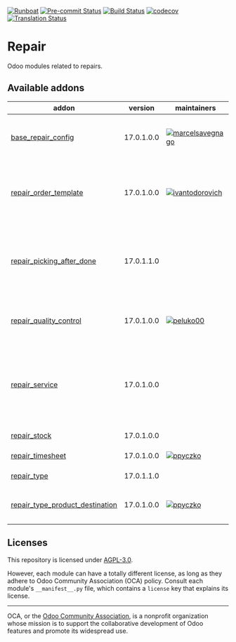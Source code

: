 
[![Runboat](https://img.shields.io/badge/runboat-Try%20me-875A7B.png)](https://runboat.odoo-community.org/builds?repo=OCA/repair&target_branch=17.0)
[![Pre-commit Status](https://github.com/OCA/repair/actions/workflows/pre-commit.yml/badge.svg?branch=17.0)](https://github.com/OCA/repair/actions/workflows/pre-commit.yml?query=branch%3A17.0)
[![Build Status](https://github.com/OCA/repair/actions/workflows/test.yml/badge.svg?branch=17.0)](https://github.com/OCA/repair/actions/workflows/test.yml?query=branch%3A17.0)
[![codecov](https://codecov.io/gh/OCA/repair/branch/17.0/graph/badge.svg)](https://codecov.io/gh/OCA/repair)
[![Translation Status](https://translation.odoo-community.org/widgets/repair-17-0/-/svg-badge.svg)](https://translation.odoo-community.org/engage/repair-17-0/?utm_source=widget)

<!-- /!\ do not modify above this line -->

# Repair

Odoo modules related to repairs.

<!-- /!\ do not modify below this line -->

<!-- prettier-ignore-start -->

[//]: # (addons)

Available addons
----------------
addon | version | maintainers | summary
--- | --- | --- | ---
[base_repair_config](base_repair_config/) | 17.0.1.0.0 | [![marcelsavegnago](https://github.com/marcelsavegnago.png?size=30px)](https://github.com/marcelsavegnago) | Provides general settings for the Repair App
[repair_order_template](repair_order_template/) | 17.0.1.0.0 | [![ivantodorovich](https://github.com/ivantodorovich.png?size=30px)](https://github.com/ivantodorovich) | Use templates to save time when creating repair orders
[repair_picking_after_done](repair_picking_after_done/) | 17.0.1.1.0 |  | Transfer repaired move to another location directly from repair order
[repair_quality_control](repair_quality_control/) | 17.0.1.0.0 | [![peluko00](https://github.com/peluko00.png?size=30px)](https://github.com/peluko00) | Create quality controls from repair order
[repair_service](repair_service/) | 17.0.1.0.0 |  | Adds services to repair orders, so that they can be added as sale order lines.
[repair_stock](repair_stock/) | 17.0.1.0.0 |  | Repair Stock
[repair_timesheet](repair_timesheet/) | 17.0.1.0.0 | [![ppyczko](https://github.com/ppyczko.png?size=30px)](https://github.com/ppyczko) | Repair Timesheet
[repair_type](repair_type/) | 17.0.1.1.0 |  | Repair type
[repair_type_product_destination](repair_type_product_destination/) | 17.0.1.0.0 | [![ppyczko](https://github.com/ppyczko.png?size=30px)](https://github.com/ppyczko) | Repair Type - Product Destination

[//]: # (end addons)

<!-- prettier-ignore-end -->

## Licenses

This repository is licensed under [AGPL-3.0](LICENSE).

However, each module can have a totally different license, as long as they adhere to Odoo Community Association (OCA)
policy. Consult each module's `__manifest__.py` file, which contains a `license` key
that explains its license.

----
OCA, or the [Odoo Community Association](http://odoo-community.org/), is a nonprofit
organization whose mission is to support the collaborative development of Odoo features
and promote its widespread use.
